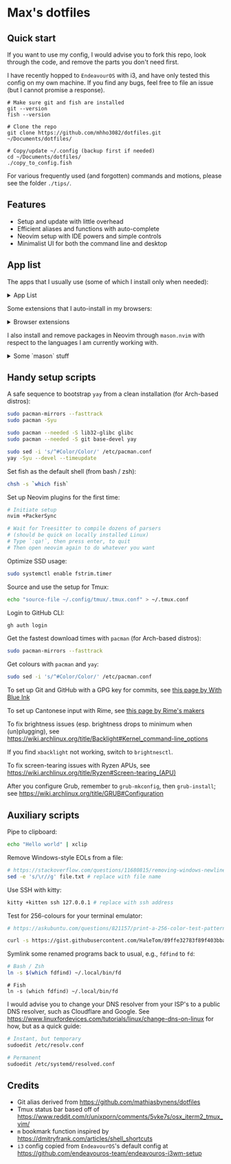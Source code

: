 # Max's dotfiles

## Quick start

If you want to use my config, I would advise you to fork this repo,
look through the code, and remove the parts you don't need first.

I have recently hopped to `EndeavourOS` with i3,
and have only tested this config on my own machine.
If you find any bugs, feel free to file an issue
(but I cannot promise a response).

```fish
# Make sure git and fish are installed
git --version
fish --version

# Clone the repo
git clone https://github.com/mhho3082/dotfiles.git ~/Documents/dotfiles/

# Copy/update ~/.config (backup first if needed)
cd ~/Documents/dotfiles/
./copy_to_config.fish
```

For various frequently used (and forgotten) commands and motions,
please see the folder `./tips/`.

## Features

- Setup and update with little overhead
- Efficient aliases and functions with auto-complete
- Neovim setup with IDE powers and simple controls
- Minimalist UI for both the command line and desktop

## App list

The apps that I usually use (some of which I install only when needed):

<details>
<summary> App List </summary>

- Casual usage
  - `mupdf`
  - `firefox`
  - `discord`
- Command line
  - `fish`
  - `yay`
  - `exa`
  - `fd`
  - `fzf`
  - `ripgrep`
- School/Work
  - `libreoffice-fresh`
  - `zotero-bin`
- Coding
  - `nvim`
  - `github-cli` (`gh` in shell)
  - `difftastic`
  - C/C++
    - `base-devel`
    - `llvm`
  - Rust
    - `rustup`
  - Python
    - `python`
  - JS/TS
    - `node`
    - `npm`
- Utilities
  - `polybar`
  - `htop`
  - `rofi`
  - `xsane`
  - `fcitx5` + `rime-cantonese`
  - `brightnessctl`
  - `redshift`
- Fonts
  - `nerd-fonts-fira-code`
  - `ttf-ms-fonts`

</details>

Some extensions that I auto-install in my browsers:

<details>
<summary> Browser extensions </summary>

- `Vimium`
- `HTTPS Everywhere`
- `uBlock origin`
- `Zotero`
- `Facebook container`
- `Rust Search Extension`

</details>

I also install and remove packages in Neovim through `mason.nvim`
with respect to the languages I am currently working with.

<details>
<summary> Some `mason` stuff </summary>

- Rust
  - `rust-analyser`
- Lua
  - `lua-language-server`
  - `stylua`
- C/C++
  - `clangd`
- Markdown
  - `ltex`
  - `prettierd` (needs `node` and `npm`)

</details>

## Handy setup scripts

A safe sequence to bootstrap `yay` from a clean installation
(for Arch-based distros):

```bash
sudo pacman-mirrors --fasttrack
sudo pacman -Syu

sudo pacman --needed -S lib32-glibc glibc
sudo pacman --needed -S git base-devel yay

sudo sed -i 's/^#Color/Color/' /etc/pacman.conf
yay -Syu --devel --timeupdate
```

Set fish as the default shell (from bash / zsh):

```bash
chsh -s `which fish`
```

Set up Neovim plugins for the first time:

```bash
# Initiate setup
nvim +PackerSync

# Wait for Treesitter to compile dozens of parsers
# (should be quick on locally installed Linux)
# Type `:qa!`, then press enter, to quit
# Then open neovim again to do whatever you want
```

Optimize SSD usage:

```bash
sudo systemctl enable fstrim.timer
```

Source and use the setup for Tmux:

```bash
echo "source-file ~/.config/tmux/.tmux.conf" > ~/.tmux.conf
```

Login to GitHub CLI:

```bash
gh auth login
```

Get the fastest download times with `pacman`
(for Arch-based distros):

```bash
sudo pacman-mirrors --fasttrack
```

Get colours with `pacman` and `yay`:

```bash
sudo sed -i 's/^#Color/Color/' /etc/pacman.conf
```

To set up Git and GitHub with a GPG key for commits, see
[this page by With Blue Ink](https://withblue.ink/2020/05/17/how-and-why-to-sign-git-commits.html)

To set up Cantonese input with Rime, see
[this page by Rime's makers](https://github.com/rime/rime-cantonese/wiki)

To fix brightness issues
(esp. brightness drops to minimum when (un)plugging), see
https://wiki.archlinux.org/title/Backlight#Kernel_command-line_options

If you find `xbacklight` not working, switch to `brightnesctl`.

To fix screen-tearing issues with Ryzen APUs, see
https://wiki.archlinux.org/title/Ryzen#Screen-tearing_(APU)

After you configure Grub, remember to `grub-mkconfig`,
then `grub-install`; see
https://wiki.archlinux.org/title/GRUB#Configuration

## Auxiliary scripts

Pipe to clipboard:

```bash
echo "Hello world" | xclip
```

Remove Windows-style EOLs from a file:

```bash
# https://stackoverflow.com/questions/11680815/removing-windows-newlines-on-linux-sed-vs-awk
sed -e 's/\r//g' file.txt # replace with file name
```

Use SSH with kitty:

```bash
kitty +kitten ssh 127.0.0.1 # replace with ssh address
```

Test for 256-colours for your terminal emulator:

```bash
# https://askubuntu.com/questions/821157/print-a-256-color-test-pattern-in-the-terminal

curl -s https://gist.githubusercontent.com/HaleTom/89ffe32783f89f403bba96bd7bcd1263/raw/ | bash
```

Symlink some renamed programs back to usual, e.g., `fdfind` to `fd`:

```bash
# Bash / Zsh
ln -s $(which fdfind) ~/.local/bin/fd
```

```fish
# Fish
ln -s (which fdfind) ~/.local/bin/fd
```

I would advise you to change your DNS resolver from your ISP's to
a public DNS resolver, such as Cloudflare and Google.
See https://www.linuxfordevices.com/tutorials/linux/change-dns-on-linux
for how, but as a quick guide:

```bash
# Instant, but temporary
sudoedit /etc/resolv.conf

# Permanent
sudoedit /etc/systemd/resolved.conf
```

## Credits

- Git alias derived from
  https://github.com/mathiasbynens/dotfiles
- Tmux status bar based off of
  https://www.reddit.com/r/unixporn/comments/5vke7s/osx_iterm2_tmux_vim/
- `m` bookmark function inspired by
  https://dmitryfrank.com/articles/shell_shortcuts
- `i3` config copied from `EndeavourOS`'s default config at
  https://github.com/endeavouros-team/endeavouros-i3wm-setup
